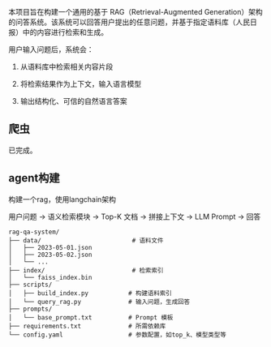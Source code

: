 本项目旨在构建一个通用的基于 RAG（Retrieval-Augmented Generation）架构的问答系统。该系统可以回答用户提出的任意问题，并基于指定语料库（人民日报）中的内容进行检索和生成。

用户输入问题后，系统会：

1. 从语料库中检索相关内容片段

2. 将检索结果作为上下文，输入语言模型

3. 输出结构化、可信的自然语言答案


## 爬虫
已完成。

## agent构建

构建一个rag，使用langchain架构

用户问题 → 语义检索模块 → Top-K 文档 → 拼接上下文 → LLM Prompt → 回答

``` 
rag-qa-system/
├── data/                         # 语料文件
│   ├── 2023-05-01.json
│   ├── 2023-05-02.json
│   └── ...
├── index/                        # 检索索引
│   └── faiss_index.bin
├── scripts/
│   ├── build_index.py           # 构建语料索引
│   └── query_rag.py             # 输入问题，生成回答
├── prompts/
│   └── base_prompt.txt          # Prompt 模板
├── requirements.txt             # 所需依赖库
└── config.yaml                  # 参数配置，如top_k、模型类型等
```
